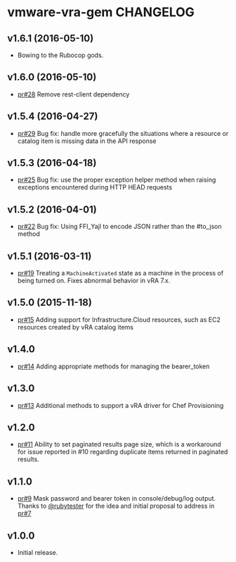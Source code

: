 # vmware-vra-gem CHANGELOG

## v1.6.1 (2016-05-10)
* Bowing to the Rubocop gods.

## v1.6.0 (2016-05-10)
* [pr#28](https://github.com/chef-partners/vmware-vra-gem/pull/28) Remove rest-client dependency

## v1.5.4 (2016-04-27)
* [pr#29](https://github.com/chef-partners/vmware-vra-gem/pull/29) Bug fix: handle more gracefully the situations where a resource or catalog item is missing data in the API response

## v1.5.3 (2016-04-18)
* [pr#25](https://github.com/chef-partners/vmware-vra-gem/pull/25) Bug fix: use the proper exception helper method when raising exceptions encountered during HTTP HEAD requests

## v1.5.2 (2016-04-01)
* [pr#22](https://github.com/chef-partners/vmware-vra-gem/pull/22) Bug fix: Using FFI_Yajl to encode JSON rather than the #to_json method

## v1.5.1 (2016-03-11)
* [pr#19](https://github.com/chef-partners/vmware-vra-gem/pull/19) Treating a `MachineActivated` state as a machine in the process of being turned on. Fixes abnormal behavior in vRA 7.x.

## v1.5.0 (2015-11-18)
* [pr#15](https://github.com/chef-partners/vmware-vra-gem/pull/15) Adding support for Infrastructure.Cloud resources, such as EC2 resources created by vRA catalog items

## v1.4.0
* [pr#14](https://github.com/chef-partners/vmware-vra-gem/pull/14) Adding appropriate methods for managing the bearer_token

## v1.3.0
* [pr#13](https://github.com/chef-partners/vmware-vra-gem/pull/13) Additional methods to support a vRA driver for Chef Provisioning

## v1.2.0
* [pr#11](https://github.com/chef-partners/vmware-vra-gem/pull/11) Ability to set paginated results page size, which is a workaround for issue reported in #10 regarding duplicate items returned in paginated results.

## v1.1.0
* [pr#9](https://github.com/chef-partners/vmware-vra-gem/pull/9) Mask password and bearer token in console/debug/log output.
  Thanks to [@rubytester](https://github.com/rubytester) for the idea and initial proposal to address in [pr#7](https://github.com/chef-partners/vmware-vra-gem/pull/7)

## v1.0.0
* Initial release.
